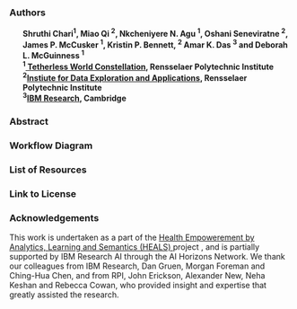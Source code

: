 <article class="mb-5">
<content>
<h3>Authors</h3>
 <ul>
  <strong>Shruthi Chari<sup>1</sup>, Miao Qi <sup>2</sup>, Nkcheniyere N. Agu <sup>1</sup>, Oshani Seneviratne <sup>2</sup>, James P. McCusker <sup>1</sup>, Kristin P. Bennett, <sup>2</sup> Amar K. Das <sup>3</sup> and Deborah L. McGuinness <sup>1</sup></strong>
  </br>
  <strong><sup>1</sup><a href="https://tw.rpi.edu/"> Tetherless World Constellation</a>, Rensselaer Polytechnic Institute</strong>
 </br>
  <strong><sup>2</sup><a href="https://idea.rpi.edu/">Instiute for Data Exploration and Applications</a>, Rensselaer Polytechnic Institute</strong>
 </br>
  <strong><sup>3</sup><a href="http://www.research.ibm.com/">IBM Research</a>, Cambridge</strong>
 </ul>
 </content>
 
<article class="mb-5">
<content>
<h3>Abstract</h3>
<ul>
  
 </ul>
 </content>
 
 
<article class="mb-5">
<content>
<h3>Workflow Diagram</h3>
<ul>
  
 </ul>
 </content>
 
  
<article class="mb-5">
<content>
<h3>List of Resources </h3>
<ul>
  
 </ul>
 </content>
 
 <article class="mb-5">
<content>
<h3>Link to License </h3>
<ul>
 
  </ul>
 </content>
 
 <article class="mb-5">
<content>
 <h3>Acknowledgements</h3>
 <p>This work is undertaken as a part of the <a href="https://science.rpi.edu/biology/news/ibm-and-rensselaer-team-research-chronic-diseases-cognitive-computing"> Health Empowerement by Analytics, Learning and Semantics (HEALS) </a> project , and is  partially supported by IBM Research AI through the AI Horizons Network. We thank our colleagues from IBM Research, Dan Gruen, Morgan Foreman and Ching-Hua Chen, and from RPI, John Erickson, Alexander New, Neha Keshan and Rebecca Cowan, who provided insight and expertise that greatly assisted the research.</p>
<ul>
    
  
 </ul>
 </content>


